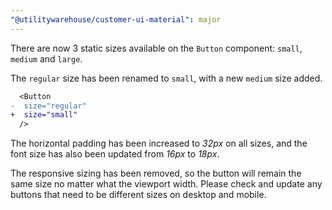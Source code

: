 ```yaml
---
"@utilitywarehouse/customer-ui-material": major
---
```


There are now 3 static sizes available on the `Button` component: `small`,
`medium` and `large`.

The `regular` size has been renamed to `small`, with a new `medium` size added.

```diff
  <Button
-  size="regular"
+  size="small"
  />
```

The horizontal padding has been increased to *32px* on all sizes, and the font
size has also been updated from *16px* to *18px*.

The responsive sizing has been removed, so the button will remain the same size
no matter what the viewport width. Please check and update any buttons that need
to be different sizes on desktop and mobile.
